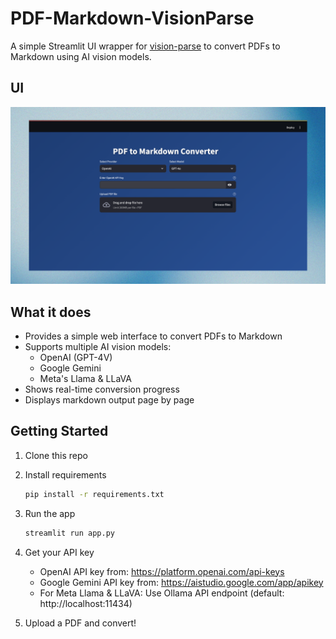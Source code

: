 # PDF-Markdown-VisionParse
A simple Streamlit UI wrapper for [vision-parse](https://github.com/iamarunbrahma/vision-parse) to convert PDFs to Markdown using AI vision models.

## UI
![PDF to Markdown Conversion Interface](https://github.com/lesteroliver911/pdf-markdown-visionparse/blob/main/pdf-markdown-vision-parse-one.png)


## What it does
- Provides a simple web interface to convert PDFs to Markdown
- Supports multiple AI vision models:
  - OpenAI (GPT-4V)
  - Google Gemini
  - Meta's Llama & LLaVA
- Shows real-time conversion progress
- Displays markdown output page by page

## Getting Started
1. Clone this repo

2. Install requirements
   ```bash
   pip install -r requirements.txt
   ```

3. Run the app
   ```bash
   streamlit run app.py
   ```

4. Get your API key
   - OpenAI API key from: https://platform.openai.com/api-keys
   - Google Gemini API key from: https://aistudio.google.com/app/apikey
   - For Meta Llama & LLaVA: Use Ollama API endpoint (default: http://localhost:11434)

5. Upload a PDF and convert!



